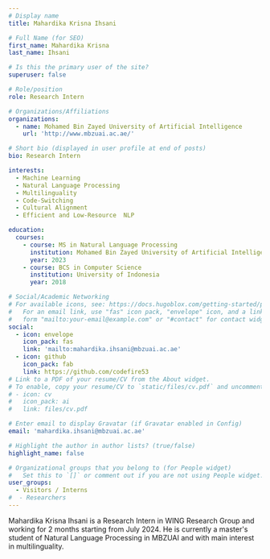 ```yaml
---
# Display name
title: Mahardika Krisna Ihsani

# Full Name (for SEO)
first_name: Mahardika Krisna
last_name: Ihsani

# Is this the primary user of the site?
superuser: false

# Role/position
role: Research Intern

# Organizations/Affiliations
organizations:
  - name: Mohamed Bin Zayed University of Artificial Intelligence 
    url: 'http://www.mbzuai.ac.ae/'

# Short bio (displayed in user profile at end of posts)
bio: Research Intern

interests:
  - Machine Learning
  - Natural Language Processing
  - Multilinguality
  - Code-Switching
  - Cultural Alignment
  - Efficient and Low-Resource  NLP

education:
  courses:
    - course: MS in Natural Language Processing
      institution: Mohamed Bin Zayed University of Artificial Intelligence
      year: 2023
    - course: BCS in Computer Science
      institution: University of Indonesia
      year: 2018

# Social/Academic Networking
# For available icons, see: https://docs.hugoblox.com/getting-started/page-builder/#icons
#   For an email link, use "fas" icon pack, "envelope" icon, and a link in the
#   form "mailto:your-email@example.com" or "#contact" for contact widget.
social:
  - icon: envelope
    icon_pack: fas
    link: 'mailto:mahardika.ihsani@mbzuai.ac.ae'
  - icon: github
    icon_pack: fab
    link: https://github.com/codefire53
# Link to a PDF of your resume/CV from the About widget.
# To enable, copy your resume/CV to `static/files/cv.pdf` and uncomment the lines below.
# - icon: cv
#   icon_pack: ai
#   link: files/cv.pdf

# Enter email to display Gravatar (if Gravatar enabled in Config)
email: 'mahardika.ihsani@mbzuai.ac.ae'

# Highlight the author in author lists? (true/false)
highlight_name: false

# Organizational groups that you belong to (for People widget)
#   Set this to `[]` or comment out if you are not using People widget.
user_groups:
  - Visitors / Interns
#  - Researchers
---
```


Mahardika Krisna Ihsani is a Research Intern in WING Research Group and working for 2 months starting from July 2024. He is currently a master's student of Natural Language Processing in MBZUAI and with main interest in multilinguality. 

